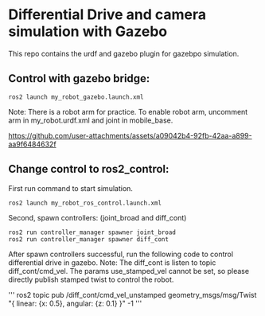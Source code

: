 # Differential Drive and camera simulation with Gazebo
This repo contains the urdf and gazebo plugin for gazebpo simulation. 

## Control with gazebo bridge:
```
ros2 launch my_robot_gazebo.launch.xml
```
Note: There is a robot arm for practice. To enable robot arm, uncomment arm
     in my_robot.urdf.xml and joint in mobile_base.

https://github.com/user-attachments/assets/a09042b4-92fb-42aa-a899-aa9f6484632f

## Change control to ros2_control:
First run command to start simulation.
```
ros2 launch my_robot_ros_control.launch.xml
```
Second, spawn controllers: (joint_broad and diff_cont)
```
ros2 run controller_manager spawner joint_broad
ros2 run controller_manager spawner diff_cont
```

After spawn controllers successful, run the following code to control differential drive in gazebo.
Note: The diff_cont is listen to topic diff_cont/cmd_vel.
      The params use_stamped_vel cannot be set, so please directly publish stamped twist to control the robot.

'''
ros2 topic pub /diff_cont/cmd_vel_unstamped geometry_msgs/msg/Twist "{
  linear: {x: 0.5},
  angular: {z: 0.1}
}" -1
'''

